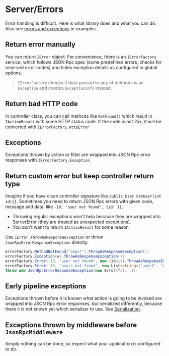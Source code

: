 # Server/Errors

Error handling is difficult. Here is what library does and what you can do. Also see [errors and exceptions](examples?id=errors-and-exceptions) in examples.

## Return error manually

You can return `IError` object. For convenience, there is an `IErrorFactory` service,
which follows JSON Rpc spec (some predefined errors, checks for reserved error codes)
and hides exception details as configured in global options.

> `IErrorFactory` checks if data passed to any of methods is an `Exception` and creates `ExceptionInfo` instead.

## Return bad HTTP code

In controller class, you can call methods like `NotFound()` which result in `IActionResult` with some HTTP status code.
If the code is not 2xx, it will be converted with `IErrorFactory.HttpError`

## Exceptions

Exceptions thrown by action or filter are wrapped into JSON Rpc error responses with `IErrorFactory.Exception`

## Return custom error but keep controller return type

Imagine if you have clean controller signature like `public User GetUser(int id){}`.
Sometimes you need to return JSON Rpc errors with given code, message and data, like `-10, "user not found", {id: 1}`.

* Throwing regular exceptions won't help because they are wrapped into ServerError (they are treated as unexpected exceptions).
* You don't want to return `IActionResult` for some reason

Use `IError.ThrowAsResponseException` or throw `JsonRpcErrorResponseException` directly:

```cs
errorFactory.MethodNotFound("oops!").ThrowAsResponseException();
errorFactory.Exception(e).ThrowAsResponseException();
errorFactory.Error(-10, "user not found", new {id=1}).ThrowAsResponseException();
errorFactory.Error(-10, "users not found", new List<string>{"user1", "user2"}).ThrowAsResponseException();
throw new JsonRpcErrorResponseException(new Error<T>{...});
```

## Early pipeline exceptions

Exceptions thrown before it is known what action is going to be invoked are wrapped into JSON Rpc error responses, but serialized differently,
because there it is not known yet which serializer to use. See [Serialization](/docs/en/server/serialization).

## Exceptions thrown by middleware before `JsonRpcMiddleware`

Simply nothing can be done, so expect what your application is configured to do.